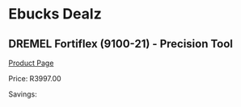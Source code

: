 
# Ebucks Dealz
## DREMEL Fortiflex (9100-21) - Precision Tool
[Product Page](https://www.ebucks.com/web/shop/productSelected.do?prodId=1199801593&catId=336131644)

Price: R3997.00

Savings: 


	